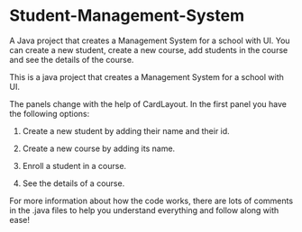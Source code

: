 # Student-Management-System
A Java project that creates a Management System for a school with UI. You can create a new student, create a new course, add students in the course and see the details of the course.

This is a java project that creates a Management System for a school with UI. 

The panels change with the help of CardLayout. In the first panel you have the following options:

1) Create a new student by adding their name and their id.

2) Create a new course by adding its name.

3) Enroll a student in a course.

4) See the details of a course.

For more information about how the code works, there are lots of comments in the .java files to help you understand everything and follow along with ease!
